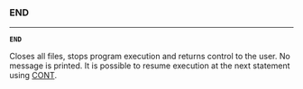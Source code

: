 ### END
***
<code><b>END</b></code>

Closes all files, stops program execution and returns control to the user. No message is printed. It is possible to resume execution at the next statement using [CONT](#CONT).
